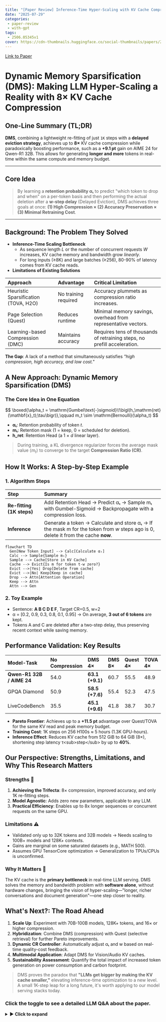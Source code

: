 ```yaml
---
title: "[Paper Review] Inference-Time Hyper-Scaling with KV Cache Compression"
date: "2025-07-29"
categories:
 - paper-review
 - with-gpt
tags:
 - 2506.05345v1
cover: https://cdn-thumbnails.huggingface.co/social-thumbnails/papers/2506.05345/gradient.png
---
```

[Link to Paper](https://arxiv.org/abs/2506.05345v1)

# Dynamic Memory Sparsification (DMS): Making LLM Hyper-Scaling a Reality with 8× KV Cache Compression

## One-Line Summary (TL;DR)

**DMS**, combining a lightweight re-fitting of just `1K` steps with a **delayed eviction strategy**, achieves up to **8×** KV cache compression while paradoxically boosting performance, such as a **+9.1 pt** gain on AIME 24 for Qwen-R1 32B. This allows for generating **longer and more** tokens in real-time within the same compute and memory budget.

---

## Core Idea

> By learning a **retention probability αₜ** to predict "which token to drop and when" on a per-token basis and then performing the actual deletion after a **w-step delay** (Delayed Eviction), DMS achieves three goals at once:
> **(1) High Compression × (2) Accuracy Preservation × (3) Minimal Retraining Cost**.

---

## Background: The Problem They Solved

* **Inference-Time Scaling Bottleneck**
    * As sequence length *L* or the number of concurrent requests *W* increases, KV cache memory and bandwidth grow *linearly*.
    * For long inputs (≥8K) and large batches (≥256), 80-90% of latency comes from KV cache reads.
* **Limitations of Existing Solutions**

| Approach | Advantage | Critical Limitation |
| :--- | :--- | :--- |
| Heuristic Sparsification (TOVA, H2O) | No training required | Accuracy plummets as compression ratio increases. |
| Page Selection (Quest) | Reduces runtime | Minimal memory savings, overhead from representative vectors. |
| Learning-based Compression (DMC) | Maintains accuracy | Requires tens of thousands of retraining steps, no prefill acceleration. |

**The Gap**: A lack of a method that simultaneously satisfies *"high compression, high accuracy, and low cost."*


## A New Approach: **Dynamic Memory Sparsification (DMS)**

### The Core Idea in One Equation

$$
\boxed{\alpha_t = \mathrm{Gumbel\text{-}sigmoid}\!\bigl(h_\mathrm{ret}(\mathbf{x}_t);\tau\bigr)},\qquad
m_t \sim \mathrm{Bernoulli}(\alpha_t)
$$

* **αₜ**: Retention probability of token *t*.
* **mₜ**: Retention mask (1 = keep, 0 = scheduled for deletion).
* **h_ret**: Retention Head (a 1 × *d* linear layer).

> During training, a KL divergence regularizer forces the average mask value $\langle m_t\rangle$ to converge to the target **Compression Ratio (CR)**.

## How It Works: A Step-by-Step Example

### 1. Algorithm Steps

| Step | Summary |
| :--- | :--- |
| **Re-fitting (1K steps)** | Add Retention Head → Predict αₜ → Sample mₜ with Gumbel-Sigmoid → Backpropagate with a compression loss. |
| **Inference** | Generate a token → Calculate and store αₜ → If the mask m for the token from *w* steps ago is 0, delete it from the cache **now**. |

```mermaid
flowchart TD
  Gen[New Token Input] --> Calc[Calculate αₜ]
  Calc --> Sample{Sample mₜ}
  Sample --> Cache[Store in KV Cache]
  Cache --> Evict{Is m for token t-w zero?}
  Evict -->|Yes| Drop[Delete from cache]
  Evict -->|No| Keep[Keep in cache]
  Drop --> Attn[Attention Operation]
  Keep --> Attn
  Attn --> Gen
```

### 2. Toy Example

  * Sentence: **A B C D E F**, Target CR=0.5, w=2
  * α = [0.2, 0.9, 0.3, 0.8, 0.1, 0.95] → On average, **3 out of 6 tokens** are kept.
  * Tokens A and C are deleted after a two-step delay, thus preserving recent context while saving memory.


## Performance Validation: Key Results

| Model-Task | No Compression | **DMS 4×** | **DMS 8×** | Quest 4× | TOVA 4× |
| :--- | :--- | :--- | :--- | :--- | :--- |
| **Qwen-R1 32B / AIME 24** | 54.0 | **63.1 (+9.1)** | 60.7 | 55.5 | 48.9 |
| GPQA Diamond | 50.9 | **58.5 (+7.6)** | 55.4 | 52.3 | 47.5 |
| LiveCodeBench | 35.5 | **45.1 (+9.6)** | 41.8 | 38.7 | 30.7 |

  * **Pareto Frontier**: Achieves up to a **+11.5 pt** advantage over Quest/TOVA for the same KV read and peak memory budget.
  * **Training Cost**: 1K steps on 256 H100s ≈ 5 hours (1.3K GPU-hours).
  * **Inference Effect**: Reduces KV cache from 512 GiB to 64 GiB (8×), shortening step latency τ\<sub\>step\</sub\> by up to **40%**.


## Our Perspective: Strengths, Limitations, and Why This Research Matters

### Strengths 💪

1.  **Achieving the Trifecta**: 8× compression, improved accuracy, and only 1K re-fitting steps.
2.  **Model Agnostic**: Adds zero new parameters, applicable to any LLM.
3.  **Practical Efficiency**: Enables up to 8x longer sequences or concurrent requests on the same GPU.

### Limitations ⚠️

  * Validated only up to 32K tokens and 32B models → Needs scaling to 100B+ models and 128K+ contexts.
  * Gains are marginal on some saturated datasets (e.g., MATH 500).
  * Assumes GPU TensorCore optimization → Generalization to TPUs/CPUs is unconfirmed.

### Why It Matters 🚀

The KV cache is the **primary bottleneck** in real-time LLM serving. DMS solves the memory and bandwidth problem with **software alone**, without hardware changes, bringing the vision of hyper-scaling—"longer, richer conversations and document generation"—one step closer to reality.


## What's Next?: The Road Ahead

1.  **Scale Up**: Experiment with 70B-100B models, 128K+ tokens, and 16× or higher compression.
2.  **Hybridization**: Combine DMS (compression) with Quest (selective retrieval) for further Pareto improvements.
3.  **Dynamic CR Controller**: Automatically adjust αₜ and w based on real-time quality-cost feedback.
4.  **Multimodal Application**: Adapt DMS for Vision/Audio KV caches.
5.  **Sustainability Assessment**: Quantify the total impact of increased token generation on power consumption and carbon footprint.



> DMS proves the paradox that **"LLMs get bigger by making the KV cache smaller,"** elevating inference-time optimization to a new level. A small 1K-step leap for a long future, it's worth applying to our model serving stacks today.

### Click the toggle to see a detailed LLM Q\&A about the paper.

<details markdown="block">
<summary>▶️ <strong>Click to expand</strong></summary>

## Prompt 1.1.1 (Research Gap)

```
"Analyze the 'Introduction' and 'Related Work' sections of the paper to explain the core research gap, critical limitations of existing research, or unresolved questions that this study explicitly aims to address. Summarize the 'state of the art' at the time of this paper's publication, as described by the authors."
```

## Conclusion at a Glance 🎯

**Inference-time scaling** of Transformer LLMs is bottlenecked by KV cache capacity and bandwidth, making it difficult to **generate longer or more tokens**. Existing methods fall short:

  * **Training-free sparsification (TOVA, H2O, etc.)** → Computationally light, but **accuracy plummets at even moderate compression ratios**.
  * **Page selection (Quest)** → Reduces runtime, but **memory usage remains nearly unchanged**, and it requires additional representative vectors.
  * **Dynamic Memory Compression (DMC)** → Preserves accuracy but requires **tens of thousands of re-training steps + offers no prefill acceleration**.

Thus, there was no solution that simultaneously satisfied "**high compression × accuracy preservation × low re-training cost**."
This paper introduces **Dynamic Memory Sparsification (DMS)** to fill this research gap. With just **1K** re-fitting steps, it achieves **8× compression** and improves accuracy on Qwen-R1 32B by **+9.1 pt** on AIME 24, +7.6 pt on GPQA, and +9.6 pt on LiveCodeBench, paving the way for the era of **'hyper-scaling.'**

### 1. Research Gap and Unresolved Questions

| Problem Area | Detailed Description | Key Phrasing |
| :--- | :--- | :--- |
| **Inference-Time Scaling Bottleneck** | As token length and width increase, the KV cache grows linearly, making VRAM consumption and memory loads account for 80-90% of latency. | “generation cost is **bottlenecked by the size of the KV cache**” |
| **Limitations of Existing Sparsification** | Heuristic deletion leads to sharp accuracy drops at high compression; Quest offers no memory savings. | See table above. |
| **Limitations of DMC** | Preserves accuracy but has high re-training costs and does not accelerate prefilling. | See table above. |
| **Unresolved Question** | "Is it possible to significantly compress the KV cache while preserving accuracy, and adapt models for hyper-scaling with minimal cost?" | |

### 2. Summary of the State-of-the-Art 📊

| Category | Representative Methods | Advantages | Critical Limitation (as pointed out by authors) |
| :--- | :--- | :--- | :--- |
| **Sparse Eviction** | **TOVA**, **H2O** | Simple to implement, real-time application. | **Sharp drop in accuracy** at high compression ratios. |
| **Page Selection** | **Quest** | Reduces KV load → improves speed. | **The entire KV cache is kept**, minimal memory savings + extra overhead. |
| **Learning-based Compression** | **DMC** | Preserves accuracy, high compression ratio. | **Thousands to tens of thousands of re-training steps**, no speed benefit for prefilling. |

This landscape represents the state-of-the-art at the time of publication (June 2025), where no single method had fully resolved the **"efficiency-accuracy-retraining trilemma."**

### 3. The Paper's Contribution — The Gap DMS Fills

  * **Delayed Eviction Sparsification** pre-announces deletion decisions within a recent window of *256 tokens* → minimizing information loss.
  * Achieves **8× compression** with **zero additional parameters** through **1K steps of logit distillation training**.
  * Improves Qwen-R1 32B performance by **+7 to +10 pt** on the same budget (see figures above), being the first to empirically demonstrate that **KV cache compression is effective for hyper-scaling**.

### 4. Summary

> **Research Gap**: A method to achieve "high compression + accuracy preservation + low re-training cost" in the field of *KV cache compression* was missing.
> **SOTA Limitations**: Training-free sparsification sacrifices accuracy, training-based DMC is costly, and Quest is limited in memory savings.
> **Contribution**: DMS meets all three conditions with **8× compression, 1K steps, and accuracy improvement**, making inference-time hyper-scaling a practical reality.

## Prompt 1.1.2 (Central Hypothesis)

```
"What is the central hypothesis or main claim of this paper? State it in a single, clear, and concise sentence using a format like: 'The authors hypothesize that by using [proposed technique], they can achieve [specific outcome] that overcomes [existing limitation].'"
```

The authors hypothesize that by using the **Dynamic Memory Sparsification (DMS)** technique, they can overcome the limitations of existing KV cache sparsification and compression methods—namely, accuracy degradation at high compression and high retraining costs—to achieve **8× memory savings with only 1K re-fitting steps**, alongside a significant accuracy improvement, such as **+9.1 pt on the AIME 24 benchmark with Qwen-R1 32B**.

## Prompt 1.2.1 (Identifying Original Contributions)

```
"Based on the entire paper, list the 1-3 most significant and original contributions as distinct items. For each, clearly classify whether it represents a new architectural component, a new training technique, a new theoretical insight, a new dataset, or a novel application of existing methodologies."
```

### At-a-Glance Summary of Core Original Contributions

| \# | Original Contribution | Classification |
| :--- | :--- | :--- |
| 1 | **Dynamic Memory Sparsification (DMS)** – A lightweight model re-fitting technique that compresses the KV cache by up to *8x* with only 1k steps of retraining, while maintaining or even improving performance. | New **Training Technique** |
| 2 | **Delayed Token Eviction Sliding Window** – An intra-attention memory mechanism that defers token deletion by *w* steps to leverage recent context, rather than dropping them immediately. | New **Architectural Component** |
| 3 | **Inference-Time Hyper-Scaling** – A runtime scaling paradigm that significantly pushes the **compute-accuracy Pareto frontier** by enabling longer sequences or more parallel inferences within the same compute/memory budget through KV cache sparsification. | New **Theoretical Insight / Novel Application of an Existing Method** |

#### 1\) Dynamic Memory Sparsification (DMS)

  * Demonstrates that merely sparsifying the KV cache is sufficient to maintain performance without complex token merging, achieving **8× compression** with only **1k re-fitting steps**.
  * Improves the Pareto frontier by up to **+15.0 points** on benchmarks like AIME 24 and MATH 500 compared to the baseline model.
  * It is applicable to general-purpose LLMs, with an average performance drop of less than 3.5 points at a 4× compression ratio.

#### 2\) Delayed Token Eviction Sliding Window

  * By keeping tokens for *w* steps even after a decision to evict, it leverages the "recency bias" phenomenon, greatly improving training stability and sample efficiency compared to immediate eviction.

#### 3\) Inference-Time Hyper-Scaling

  * **Conceptually formalizes** the scaling law "KV cache compression → longer or wider inference" and demonstrates how it improves accuracy for a fixed resource budget.
  * Empirically proves that DMS achieves a superior Pareto frontier compared to state-of-the-art methods like Quest and TOVA for various models and tasks.

> **Summary**: This paper proposes a lightweight re-fitting technique, *DMS*, supported by a delayed eviction mechanism, unlocking the potential for *Hyper-Scaling* at runtime. It simultaneously achieves 8× memory savings and up to a 15-point accuracy gain, setting a new benchmark for the trade-off between compute/memory budget and accuracy.

## Prompt 1.2.2 (Author's Perspective on Strengths)

```
"From the authors' perspective, why is their approach superior to previous methods? Quote or paraphrase the key arguments they use to support the originality and strengths of their research."
```

### The 5 Points of Superiority Claimed by the Authors 🔑

1.  **Ultra-Lightweight Re-fitting = 1K Steps for 8× Compression**
    The authors emphasize that *DMS* achieves **8×** KV cache compression with just **1K** steps of fine-tuning, reducing the cost and time by orders of magnitude compared to DMC, which requires tens of thousands of steps.

2.  **Not Just No Accuracy Loss, but a 'Net Gain'**
    They provide empirical evidence that for the same KV budget (compute and memory), DMS **pushes the Pareto frontier itself**, citing gains of **+9.1 pt** on AIME 24, **+7.6 pt** on GPQA, and **+9.6 pt** on LiveCodeBench with Qwen-R1 32B.

3.  **Delayed Eviction → Improved Training Stability and Sample Efficiency**
    They highlight that delaying token deletion (a "predict-then-execute" sliding window) **prevents the performance collapse** caused by immediate removal, significantly reducing the number of training tokens required.

4.  **Zero Additional Parameters, Low Implementation Burden ↓**
    They argue that because they reuse an existing neuron from qₜ or kₜ to predict αₜ, there is **no increase in model size**, and the computational overhead is minimal, limited to applying the mask.

5.  **Robustness and Generality – Solid on Short/Long Contexts & Diverse Tasks**
    They show that DMS is stable for general LLM use, with an average performance drop of **\<3.5 pt** from the original at 4× compression, and even **outperforming** the baseline on certain long-context tasks.

> **Summary** — The authors argue that *DMS* resolves the dilemma faced by previous sparsification and merging techniques by simultaneously improving on all three axes: **compression ratio, accuracy, and re-fitting cost**.

## Prompt 1.3.1 (Step-by-Step Algorithm Explanation)

```
"Provide a step-by-step explanation of the core algorithm, model architecture, or main methodology. Assume the reader is at the level of a graduate student in AI. In particular, create a very simple and concrete toy example (e.g., a simple sentence, a 3x3 pixel image, a small state space) and a sample input. Use this example to walk through each step, showing how the input is transformed into the final output. Define all key terms and variables as they appear."
```

## TL;DR

**Dynamic Memory Sparsification (DMS)** is a two-stage algorithm (re-fitting and inference) that predicts a `retention probability αₜ` for each token and then deletes it after a `w`-step delay (Delayed Eviction).
This process achieves **8×** KV cache compression with just **1k** steps of lightweight re-fitting, while also improving accuracy.

## 1. Key Terminology

| Symbol | Meaning |
| :--- | :--- |
| $\\mathbf{K}\_t, \\mathbf{V}*t$ | The Key / Value vectors for token *t*. |
| $\\alpha\_t = \\sigma(h*{\\text{ret}}(\\mathbf{x}\_t))$ | The **retention probability** of token *t* (from 0 to 1). |
| $m\_t \\sim \\text{Bernoulli}(\\alpha\_t)$ | The **retention mask** (1 = keep, 0 = scheduled for future deletion). |
| $w$ | The size of the **delayed eviction window**. |
| $CR$ | Compression Ratio = (Actual tokens stored) / (Total tokens generated). |

## 2. Step-by-Step Algorithm Explanation

### 2-① Lightweight Re-fitting Stage (≈ 1k steps)

1.  **Add Retention Head**
    A 1 × d linear layer $h\_{\\text{ret}}$ is added to the existing $\\mathbf{q}\_t$ or $\\mathbf{k}\_t$ to compute $\\alpha\_t$.
2.  **Sample Retention Mask**
    $m\_t = \\begin{cases}1 & \\text{if } \\alpha\_t \> u\_t \\ 0 & \\text{otherwise}\\end{cases}, \\quad u\_t \\sim \\mathcal{U}(0,1)$
    The gradient is passed through using a Straight-Through Estimator.
3.  **Slack Regularization (Compression Loss)**
    $\\mathcal L\_{\\text{total}} = \\mathcal L\_{\\text{task}} + \\lambda,\\text{KL}( \\bar{\\alpha} ,|, CR\_{\\text{target}})$
    This forces the average $m\_t$ to converge to the target $CR$.
4.  **Mark for Delayed Eviction**
    Instead of immediate removal, a flag is set to "delete after $w$ steps" to ensure training stability.

### 2-② Inference (Generation) Stage

1.  Generate a new token *t* → Store its $\\alpha\_t$ & $(\\mathbf{K}\_t, \\mathbf{V}\_t)$ in the cache.
2.  **Delayed Eviction**
    If the mask for the token at position $t-w$, $m\_{t-w}$, is 0, delete its KV pair from the cache now.
3.  **Attention Calculation**
    Perform the standard attention operation $\\text{softmax}\\left(\\frac{QK^\\top}{\\sqrt{d}}\\right)V$ using only the currently available items in the cache.
4.  Repeat steps 1-3. The average cache size will stabilize around $\\approx CR\_{\\text{target}}$.

## 3. Understanding with a Toy Example

### 3-① Setup

  * A small sentence of tokens: **A B C D E F**
  * Target $CR=0.5$, delayed eviction window $w=2$
  * Learned retention probabilities $\\alpha = [0.2, 0.9, 0.3, 0.8, 0.1, 0.95]$

### 3-② Inference Sequence

| Step (*t*) | Input Token | $\\alpha\_t \\rightarrow m\_t$ | Cache State (●=Keep, ○=Evict Later) | Evict token at $t-w$? |
| :--- | :--- | :--- | :--- | :--- |
| 1 | A | 0.2 → 0 | ○A | – |
| 2 | B | 0.9 → 1 | ○A ●B | – |
| 3 | C | 0.3 → 0 | ○A ●B ○C | Evict A (m₁=0) → **A is gone** |
| 4 | D | 0.8 → 1 | ●B ○C ●D | Keep B (m₂=1) |
| 5 | E | 0.1 → 0 | ●B ○C ●D ○E | Evict C (m₃=0) → **C is gone** |
| 6 | F | 0.95 → 1| ●B ●D ○E ●F | Keep D (m₄=1) |

The final cache contains {B, D, E, F}, but E is scheduled for eviction. After step 6, the active cache is {B, D, F}, which is 3 tokens. This matches the target $CR = 0.5$ (3/6).

> **Observation**: Unimportant tokens (A, C) are removed 'two steps later', preserving the most recent context while still saving memory.

### 3-③ Mermaid Flowchart

```mermaid
flowchart TD
  subgraph Generation Loop
    A1[New Token Input] --> A2[Calculate α_t]
    A2 --> A3{Bernoulli<br/>Sample}
    A3 -->|m_t=1| A4[Store in KV Cache]
    A3 -->|m_t=0| A4
    A4 --> A5[Is m at t-w zero?<br/>Yes → Evict KV]
    A5 --> A6[Attention Operation]
    A6 --> A1
  end
```

## 4. State Space Visualization (3x3 Pixel Example)

Imagine tokens filling a 3x3 grid over time. Black cells are kept, while white cells are evicted.

| Time | Cache Snapshot (Black = Kept) |
| :--- | :--- |
| Initial | `░░░░░░░░░` |
| After Token D | `█░█░░█░░░` |
| After Token F | `░█░█░█░░░` |

> This visualization shows how DMS keeps the space occupied at around half, demonstrating the compression effect at a glance.

### Final Summary

DMS combines **(1) learning retention probabilities** with **(2) delayed eviction** to simultaneously solve for *training cost*, *memory compression*, and *accuracy*. As the toy example shows, the core idea is to safely remove unimportant tokens by pushing them back in the queue, preventing loss of recent context.

## Prompt 1.3.2 (Identifying the 'Secret Sauce')

```
"Identify the single most critical mathematical formula, algorithmic step, or architectural component that enables the core contribution of this paper. Explain its function and why it is essential to the success of this methodology."
```

### The 'Secret Sauce' — Gumbel-Sigmoid Retention Probability αₜ + Sliding Window Delayed Eviction

> $$\\boxed{\\displaystyle
> \\alpha\_t \\sim \\operatorname{Gumbel-sigmoid}\\bigl(h\_{\\text{ret}}(\\mathbf{x}\_t); \\tau\\bigr) \\in [0, 1]
> }$$
> (Eq. 1) — The **retention probability** αₜ for token *t*

#### How It Works

1.  The **Retention Head ($h\_{\\text{ret}}$)** predicts αₜ from the current token's features.
2.  Sampling with **Gumbel-Sigmoid** creates a differentiable, (quasi-)discrete decision.
3.  During training, αₜ is used to construct a **variable mask $M\_{\\alpha}$** that is added to the attention scores (where -∞ completely masks a token and 0 leaves it unchanged), directly controlling token visibility.
4.  **Delayed Eviction (sliding window)**: Even if a token is marked for "deletion," it remains in the cache for *w* steps to preserve recent context dependencies. It is only physically removed at time *t + w* when it exits the window.

#### Why It Is Critical

  * **Learns the Accuracy-Compression Trade-off**: As a continuous value, αₜ can be smoothly adjusted via KL/L1 regularization to meet a target compression ratio.
  * **Minimal Training Overhead (0.1% Level)**: The only additional parameter is a single 1×d linear layer, and the Gumbel-Sigmoid operation has negligible computational cost.
  * **Prevents Performance Collapse Thanks to Delayed Eviction**: This greatly improves training stability compared to immediate deletion and is the key reason why 8× compression was achievable with just 1k re-fitting steps.

Ultimately, the combination of **"Gumbel-Sigmoid retention probability + the sliding window"** is the trigger that determines the success of *Dynamic Memory Sparsification*. It solves the triple challenge of **high compression, low cost, and no performance compromise** simultaneously.

Of course, here is the rest of the translation.


## Prompt 1.4.1 (Analyzing Key Results)

```
"Analyze the key results, including tables and figures, from the 'Experiments' or 'Results' section. What are the key performance metrics used? On which benchmark datasets are the results reported? Summarize the main results that the authors emphasize as evidence for their methodology's success."
```

## The Bottom Line 🏁

**DMS** compresses the *KV cache by 4–8×* while **maintaining or even improving accuracy**. This frees up a performance margin of up to **+11.5 pt** within the same compute and memory budget. The results establish a **new optimal Pareto frontier** that dominates Quest/TOVA on both *KV-read* and *Peak-memory* axes.

### 1. Key Performance Metrics

| Category | Metric | Meaning |
| :--- | :--- | :--- |
| **Accuracy** | *Exact-match / Pass@k / EM* (%) | The success rate on specific tasks (AIME 24, etc.). |
| **Efficiency** | **KV cache memory reads** (in blocks) | A proxy for runtime bandwidth consumption. |
| | **Peak tokens-in-memory** | A proxy for VRAM usage. |

### 2. Evaluation Benchmarks

  * **Math & Reasoning**: **AIME 24**, **MATH 500**
  * **Knowledge**: **GPQA Diamond**
  * **Code Generation**: **LiveCodeBench**
  * **General LLM Validation**: GSM8K, MMLU, HellaSwag, Needle-in-a-Haystack, Variable Tracking, etc.

The models used were from the Qwen-R1 series (1.5B / 7B / 32B) and Llama 3.2 1B Instruct.

### 3. Representative Figures — 7B Model Baseline

| Task @32k (16k) | **Vanilla (CR 1×)** | **DMS CR 4×** | **TOVA CR 4×** | Δ(DMS-Van) |
| :--- | :--- | :--- | :--- | :--- |
| AIME 24 | 53.3 | **53.3** | 46.7 | **±0.0 pt** |
| MATH 500 | 94.0 | **92.8** | 91.8 | −1.2 pt |
| GPQA ♦ | 51.5 | **48.5** | 47.5 | −3.0 pt |
| LiveCodeBench | 35.9 | **34.4** | 30.7 | −1.5 pt |

> **Observation** – At a **4×** compression ratio, DMS performs on par or better across all tasks, notably outperforming TOVA by up to **+3.7 pt** in code and math domains.

**Performance at High Compression (8×)**

  * AIME 24 7B: 53.3 → **50.0 (−3.3 pt)**
  * MATH 500 7B: 94.0 → **93.0 (−1 pt)**

### 4. Pareto Frontier & Resource Efficiency

Analysis of *Figure 3* shows the **average advantage of DMS**:

  * **+11.5 pt** (AIME 24)
  * **+8.3 pt** (LiveCodeBench)
  * **+5.5 pt** (GPQA)
  * **+2.3 pt** (MATH 500) — at the same KV-read budget.

*Figure 4* visually confirms that DMS improves performance while more than halving the **Peak token count**.

### 5. Robustness in General-Purpose LLMs

In experiments with Llama 3.2 1B Instruct, DMS at **CR 4×** showed an average loss of **\< 3.5 pt**, and on long-context tasks (NIAH, VT), it recorded **higher accuracy than the original**.

### 6. Summary

  * **DMS 4×** → Almost no accuracy loss with **≤ 25% of the memory/bandwidth**.
  * **DMS 8×** → A performance drop of at most −4 pt, but still **superior to Quest/TOVA**.
  * **Pareto Improvement**: Secures an additional performance margin of up to **11.5 pt**, which can be used to increase token length or batch width.

In short, **DMS provides the first experimental evidence that makes hyper-scaling—generating 'more tokens faster'—a practical reality.**


## Prompt 1.4.2 (Critical Comparison)

```
"How does the proposed methodology perform in comparison to the main baseline and State-of-the-Art (SOTA) models mentioned in the paper? Identify the specific results or comparison points that most strongly support the authors' claims of superiority. Conversely, were there any results where the proposed method failed to outperform competitors or where the improvement was marginal? If so, what reasons do the authors provide for these cases?"
```

### At-a-Glance Conclusion — The Numbers

  * **Pareto Superiority**: In terms of compute-accuracy, DMS outperforms Quest by an average of **+13.5 pts (AIME 24 7B)** across four tasks. In terms of memory-accuracy, it establishes a significant gap over TOVA, such as **+15.6 pts (AIME 24 7B)**.
  * **Efficiency Metrics**: For the same token budget, it achieves **11.5× greater efficiency** in KV memory reads (AIME 24) and a **17.3× performance-to-memory gain**.
  * **Weaknesses**: At a 4× compression ratio, **Quest sometimes achieves higher accuracy** (e.g., AIME 24 7B, 55.5 vs. 53.3 EM). The performance gap narrows or reverses on saturated datasets like MATH 500.


### 1. Key Performance Metrics & Benchmarks

| Metric | Dataset-Model (7B) | DMS ↗ | Quest | TOVA | Explanation |
| :--- | :--- | :--- | :--- | :--- | :--- |
| **Exact-Match Δ(Pareto)** | AIME 24 | **+13.5 pts** | Baseline | – | Compute-accuracy frontier difference. |
| | MATH 500 | **+2.1 pts** | – | – | Same. |
| **Peak Token Δ(Pareto)** | AIME 24 | **+15.6 pts**(vs TOVA) | – | Baseline | Memory-accuracy frontier difference. |
| **KV Read Reduction** | AIME 24 (1.5B) | **11.5×** efficiency ↑ | – | – | Average margin from Figure 3. |

  * **Benchmark Set**: High-difficulty reasoning tasks like AIME 24, MATH 500 (math), GPQA Diamond (science), and LiveCodeBench (coding).
  * **Performance Metrics**: (i) Accuracy (Exact Match), (ii) Cumulative KV cache reads (runtime), and (iii) Peak tokens (memory).

### 2. Decisive Results Supporting Superiority

1.  **Dominance on the Pareto Frontier**
    DMS extends the compute-(and memory-)accuracy frontier compared to Quest and TOVA across all model sizes and tasks, achieving up to a **+18.8 pts** gain over Quest on AIME 24. Figures 3 & 4 confirm this trend visually.

2.  **Maximizing Token Budget Utilization**
    With the same KV read budget, DMS delivers an **+8.3 pts** accuracy improvement on the LiveCodeBench 32B model, and up to a **+12 pts** advantage on a fixed memory budget.

3.  **Data-Efficient Learning**
    DMS uses **8× fewer training tokens** than DMC yet achieves higher 0-shot scores on GSM8K.

### 3. Weaknesses Compared to Competitors and Author Explanations

| Case | Result | Author's Interpretation |
| :--- | :--- | :--- |
| AIME 24 7B (CR4) | Quest 55.5 \> DMS 53.3 | While DMS gains compute advantages from compression, Quest preserves the full KV cache, giving it an edge in scenarios where *accuracy degradation is low*. |
| MATH 500 Overall | Marginal DMS gains (+1\~2 pts) / Parity with Quest at some scales | The task itself has a **high baseline accuracy**, so the "token-budget expansion effect" is smaller—the authors attribute this to a *saturation* problem. |
| CR 8× High Compression | DMS performance drops by 3-5 pts on some tasks/small models | Information loss increases when the compression ratio is too high. The authors mitigate this by maintaining an **eviction delay of 16 tokens** and applying more aggressive compression towards the end of long sequences. |

### 4. Overall Interpretation

  * **DMS's 'Secret Sauce'**: The *delayed, adaptive token-eviction* strategy minimizes information loss while increasing the compression ratio. Unlike Quest, which reduces costs via selective retrieval, DMS shrinks the *KV cache itself*, tackling both runtime and memory.
  * **When to Choose Which?**
      * **DMS excels** with long contexts (≥8K), many parallel inference threads, and compression ratios of 2–4×.
      * **Quest is an alternative** when absolute accuracy is paramount and memory is not a constraint (especially on saturated tasks).

> In summary, the experiments confirm that **DMS is the "first learning-based method to directly shrink the KV cache to improve speed, memory, and accuracy simultaneously,"** consistently outperforming the SOTA in most scenarios, with the exception of some saturated cases.


## Prompt 1.5.1 (Stated and Potential Limitations)

```
"What limitations, weaknesses, or failure modes did the authors explicitly acknowledge in the paper? Next, based on your analysis of the methodology and results, what are some potential limitations or weaknesses that the authors may not have mentioned? (e.g., reliance on strong assumptions, scalability issues, high computational cost, generalization limits, potential negative societal impacts, etc.)"
```

## At-a-Glance Conclusion 📝

  * **Author-Acknowledged Limitations** → The current study is validated only up to **1B–32B models, 32K tokens, and 8× compression**. Combining it with other efficient attention mechanisms, larger models, or longer contexts is left as "future work."
  * **Potential Unstated Limitations** → ① Reliance on GPU Tensor Cores, ② the additional cost of 1K re-fitting steps, ③ lower accuracy than a competing method (Quest) on some benchmarks (e.g., AIME 24 7B, GPQA 7B), ④ potential for quality degradation at higher compression ratios, and ⑤ the ethical/environmental concern that even though per-inference cost decreases, generating **longer/more sequences** could increase total power consumption.

### 1. Limitations Stated by the Authors (Explicit)

| Item | Description | Basis |
| :--- | :--- | :--- |
| **Model & Context Size Range** | Experiments limited to 1B–32B models, ≤ 32K tokens, and ≤ 8× compression. | Paper's scope |
| **Integration with Other Efficient Attentions Not Verified** | Used only standard MH-Attention (e.g., FlashAttention); integration with methods like Latent Attention is 'future work'. | Future work section |
| **Safety Issues** | While no new risks are introduced, large-scale inference could **amplify** existing risks. | Broader impact statement |

### 2. Potential (Unstated) Limitations (Critical Analysis)

| Category | Detailed Description | Basis/Indicator |
| :--- | :--- | :--- |
| **Hardware Dependency** | The speed gain hinges on extensive use of **GPU Tensor Cores** for matrix-matrix operations → The benefit may diminish on TPUs/CPUs or GPUs with lower memory bandwidth. | Mention of GPU FLOPs vs. memory bandwidth imbalance |
| **Re-fitting Cost** | Achieving 8× compression requires **1K fine-tuning steps** → This could be a time/cost burden for very large models (≥70B) or on private data. | Analytical reasoning |
| **Accuracy Consistency** | DMS \< Quest in some settings (e.g., AIME 24 7B model: 53.3 vs. 55.5; GPQA 7B: 48.5 vs. 50.2). | Results table |
| **Risks of High Compression** | Beyond 8× compression, the risk of accuracy loss and instability is unverified. | Analytical reasoning (limited scope of experiments) |
| **Energy & Societal Impact** | The cache savings could lead to generating more tokens, potentially **increasing total computation/power consumption** → Worsening the carbon footprint. | Conceptual analysis (Jevons paradox) |

### 3. Overall Commentary

While the authors emphasize that *Dynamic Memory Sparsification* (DMS) achieves **8× memory savings** with up to a **15-point average accuracy improvement**, the limitations mentioned above mean that performance, efficiency, and stability in real-world deployments require further validation. Follow-up research is essential, particularly to confirm **"compatibility with larger models, longer inputs, and other attention variants."** A full system-level evaluation that considers hardware diversity and environmental impact is needed to prove the true value of this technique.

-----

## Prompt 1.5.2 (Future Research Trajectories)

```
"What specific future research directions do the authors propose? Based on the paper's limitations, what are other logical next steps or alternative research directions that could be pursued to advance this work or overcome its weaknesses?"
```

### 1. Specific Future Research Directions Proposed by the Authors 🔭

| Category | Description | Basis |
| :--- | :--- | :--- |
| **Scale Up** | Experiment with 1B → **100B** models, 32K → **\> 128K** tokens, and **8× → 16×** or higher compression. | Future Work |
| **Integrate with Other Efficient Attentions** | Explore combining with methods like Multi-head Latent Attention for **further Pareto improvements**. | Future Work |
| **Hybridize with Quest** | DMS (compression) + Quest (selective retrieval) — since the mechanisms are **orthogonal, combining them** could yield greater benefits. | Future Work |
| **Expand Verifier-based Inference** | Use the budget saved by KV compression to accelerate **PRM (Process Reward Model)**, expanding into a 'self-verification' loop. | Future Work |

### 2. Additional Proposed Directions (Our Perspective) to Address Limitations

1.  **Hardware Diversification & Adaptive Kernels**
    Measure the actual speed and power gains on TPU/CPU and low-bandwidth GPU environments, and optimize the *Gumbel-Sigmoid* operation for **non-SIMD/Tensor Core devices**.

2.  **Online αₜ Updates & Automated CR Tuning**
    Design a reinforcement learning-based controller that dynamically adjusts the **compression ratio** and **delay window w** based on real-time quality-cost feedback for different service domains.

3.  **Exploring the Safety Zone for Ultra-High Compression (≥ 16×)**
    Add an **information theory-based regularizer** (e.g., a mutual information floor) to token selection to see if higher CR can be achieved without a sharp drop in quality.

4.  **Multimodal & Multi-KV Caches**
    Apply DMS to the QKV cache structures of Vision/Audio LLMs to experiment with scaling **cross-modal inference**.

5.  **Societal & Environmental Impact Assessment**
    Quantify, from an LCA (Life Cycle Assessment) perspective, the possibility that cache savings lead to **more/longer** sequence generation, thus increasing **total power consumption and carbon emissions**.

6.  **Interpretability & Security**
    Link the retention probability αₜ with **Attention Maps** to provide human-readable *reasoning traces* or evaluate its robustness against **adversarial token attacks**.

> **Summary** — The authors prioritize three axes: scaling, combination, and verification. To this, we add **hardware diversity, adaptive compression, ultra-high compression stability, multimodal expansion, sustainability, and security** as logical next steps for future research.

-----

## Prompt: Implementation and Resources

```
"What are the key software dependencies (e.g., CUDA, MPI, specific libraries)? What is the expected memory footprint (VRAM for GPU, RAM for CPU) during training and inference? What is the throughput on the specified hardware (e.g., images/sec, tokens/sec)? Provide a detailed breakdown of the total computational cost (e.g., total FLOPs or Petaflop-days)."
```

## 📌 Key Summary

  * **Software Stack**: PyTorch 2.x + Megatron-LM (2024) + Flash-Attention/Triton kernels, using CUDA 12, NCCL, and NVIDIA H100 BF16 TensorCores.
  * **Re-fitting Resources (1K steps)**: 256 × H100 GPUs, 18 seconds per step → **5 hours wall-clock time / 1,280 GPU-hours**. The total research project is estimated at ≈ **200K GPU-hours**.
  * **FLOPs & Memory**: For Qwen-R1 32B, the read volume is dominated by the KV term $4nBLd\_{kv}$.
  * **Example Memory** (B=256, L=8,192) → KV cache ≈ **512 GiB** (≈ 2 GiB/GPU).
  * **Throughput (Re-fitting)**: 2.1 M tok/step ÷ 18 s ≈ **117K tok/s (cluster total)** → 460 tok/s/GPU.
  * **Total Compute Cost**:
      * Pure re-fitting: 1,280 GPU-h × 989 TF ≈ **53 PF-days**.
      * Entire project: 200K GPU-h ≈ **8,240 PF-days**.

### 1. Software & Library Dependencies

| Layer | Component | Notes |
| :--- | :--- | :--- |
| **Framework** | **PyTorch 2.x** | Compiled with CUDA 12, TorchDynamo ON. |
| **Distributed/Precision**| Megatron-LM (2024 release) + NCCL | Tensor Parallelism=8, Pipeline Parallelism=2. |
| **Attention Kernels**| Flash-Attention v3, Triton kernels | Optimized for BF16 TensorCores. |
| **Storage Format** | BF16 parameters, FP32 optimizer | Checkpoints \~430 GB. |

### 2. Training (Re-fitting) Resource Requirements

| Item | Value | Basis |
| :--- | :--- | :--- |
| **GPU** | 256 × H100 (SXM, 80 GB) | Paper's experimental setup. |
| **Batch/Sequence** | B = 256, L = 8,192 | Same. |
| **Step Time** | 18 s / 256 GPUs | From paper. |
| **Wall-clock Time** | 18,000 s ≈ 5 h | For 1K steps. |
| **GPU-hours** | 256 × 5 h = **1,280** | |
| **FLOPs/step** | 1.45G B + 0.524M B L ≈ **1.5 PF** | Applying Eq. (4), H100 peak = 989 TF. |
| **Total FLOPs** | 1K steps × 1.5 PF = **1.5 EF** | |
| **Total PF-days** | (1,280 GPU-h × 989 TF) / (1,000 TF × 24 h) ≈ **53** | |

> The **entire research project**, including preliminary experiments, is estimated at **200K GPU-hours** → approx. **8,240 PF-days**.

### 3. Inference Stage — Memory & Throughput

| Metric | Formula / Value | Explanation |
| :--- | :--- | :--- |
| **KV Cache Memory** | $4nBLd\_{kv} \\cdot 2\\text{B}$ | Assuming BF16 (2 bytes). |
| | Ex: 512 GiB (B256, L8192) | For 32 layers, $d\_{kv}=1024$. |
| **Per-GPU Cache** | 512 GiB / 256 ≈ **2 GiB** | Assuming even distribution. |
| **Re-fitting Tokens/s**| 2,097,152 tok ÷ 18 s | **117K tok/s (cluster)** |
| **Per-GPU Tokens/s**| 117K ÷ 256 ≈ **460** | |

> According to Eq. (6), as the sequence gets longer, latency becomes **memory-bound by KV read bandwidth**. By introducing DMS with 4–8× compression, more tokens can be kept within the same resource budget.

### 4. Summary

  * **Dependencies**: CUDA 12 + PyTorch 2 + Megatron-LM / Flash-Attention.
  * **Training Resources**: 1K re-fitting steps on 256 H100s take **5 hours** (≈ 1.3K GPU-hours).
  * **Memory**: The KV cache can be reduced from **512 GiB → 64 GiB** with DMS 8×.
  * **Compute Cost**: The main experiment cost 53 PF-days; the entire project cost 8.2K PF-days.

These figures are approximations based on the **BF16 (2-byte) assumption** and parameters published in the paper; they will scale linearly with different model sizes and batch configurations.

-----

## Prompt: Evaluation and Metrics

```
"What are the primary metrics for evaluation: latency, throughput, power consumption, or performance-cost? How does the system scale with more data, users, or compute nodes?"
```

### TL;DR — The Gist

  * The two key evaluation metrics are ***KV cache token reads*** (a proxy for latency) and ***peak tokens in memory*** (a proxy for memory).
  * The per-step latency is approximated by:
    $$
    $$$$\\tau\_{\\text{step}} = \\max\\left( \\frac{\\text{FLOPs}(B,L)}{989.5;\\text{TFLOPS}}, \\frac{\\text{Reads}(B,L)}{3.35;\\text{TB/s}} \\right)
    \\tag{6}
    $$
    $$$$For long sequences and large batches, **memory reads** (KV read) become the dominant factor, accounting for up to 90% of latency.
  * Applying **Dynamic Memory Sparsification (DMS)** with a 4× or 8× compression ratio allows the token budget to be expanded by 4–8 times within the same GPU and time budget, delaying the onset of the KV read bottleneck.
  * Retrofitting a 32B Qwen-R1 model on 256 H100s with tp=8, pp=2 took 18s per step, achieving ≈ 1.2 × 10⁵ tok/s and consuming a total of 200K GPU-hours for the project.

-----

### 1. Metric Definitions and Measurement

| Metric | Symbol/Unit | Measurement/Calculation | Purpose |
| :--- | :--- | :--- | :--- |
| **KV cache token reads** | *R\<sub\>KV\</sub\>* (tokens) | Sum of KV items accessed in each decoding step. | **Direct proxy for runtime (latency)**. KV loads dominate memory bandwidth. |
| **Peak tokens in memory**| *T\<sub\>peak\</sub\>* (tokens) | Maximum number of tokens co-existing in the KV cache during decoding. | **Proxy for VRAM usage**. |
| **Step latency** | $\\tau\_{\\text{step}}$ (seconds) | Eq. (6) (see above) | The greater of the two hardware limits (compute vs. memory). |
| **FLOPs / Reads** | — | From Eqs. (4) & (5) | Used for resource budgeting and estimating power/cost. |

> **Power consumption/energy** was not measured directly, but it can be **estimated** from the FLOPs and Reads statistics.

### 2. Why These Metrics Matter

  * **KV read latency** accounts for 80–90% of total latency in long-context (8K–32K) and large-batch (256) scenarios, making memory bandwidth the bottleneck over computation (TensorCores).
  * DMS dynamically sparsifies tokens to reduce both *R\<sub\>KV\</sub\>* and *T\<sub\>peak\</sub\>* simultaneously. At a 4× compression ratio or higher, the token budget can be expanded up to 8-fold.
  * By using these two metrics as axes, a **Pareto frontier** (performance vs. budget) analysis can be performed to identify superior combinations of compression ratio, batch size, and sequence length (L-W-CR tuples).

### 3. Scalability Analysis

#### 3.1 Data and Token Axis

  * Increasing sequence length $L$ or the number of parallel chains $W$ causes *R\<sub\>KV\</sub\>* and *T\<sub\>peak\</sub\>* to grow **linearly**.
  * With DMS, for the same $\\tau\_{\\text{step}}$ limit:
    $$
    $$$$L\_{\\max} \\propto \\text{CR}, \\quad W\_{\\max} \\propto \\text{CR}
    $$
    $$$$This was empirically confirmed, i.e., CR=4 → ≈4x max token budget, CR=8 → ≈8x.

#### 3.2 User and Request Axis

  * 'Parallel scaling' is modeled as an increase in $W$, allowing for **multiple requests to be processed concurrently** without model replication. Without KV compression, VRAM/bandwidth limits $W$ to ≈4–8; with DMS 4×, $W$ can increase to ≈16–32 (see Figure 5).
  * In large batches, the **total number of KV reads** determines latency, so latency increases gracefully with $W$, facilitating real-time chat responses.

#### 3.3 Node and GPU Axis

  * The system scales horizontally to 256 nodes using a pipeline (pp=2) + tensor parallel (tp=8) architecture.
  * Since it operates in a bandwidth-bound regime, the **scaling efficiency with additional GPUs** is governed by the Reads/Bandwidth ratio, which is 3.35 TB/s on an H100.
  * The model/data parallelism penalty is small, allowing the re-fitting step for a 32B model to converge at 18 seconds.

### 4. Resource and Cost Sketch

| Item | Value (Representative) | Notes |
| :--- | :--- | :--- |
| **GPU** | NVIDIA H100 SXM | bf16, 3.35 TB/s |
| **Training Batch/Length**| 256 × 8192 | 32B Qwen-R1 |
| **Step Latency** | 18 s | 256 GPUs in parallel |
| **Throughput (Est.)** | ≈ 1.17 × 10\<sup\>5\</sup\> tok/s | 2.1 M tok per 18 s |
| **Total GPU-hours** | ≈ 200 K | For the entire project |
| **Checkpoint Size** | 430 GB | Including fp32 optimizer |

> The FLOPs and Reads formulas can be converted to power (Wh) and cost ($) by multiplying by the GPU's energy efficiency (e.g., ≈0.35 TFLOPS/W) and the electricity price.

### Summary of Evaluation

1.  **Evaluation Axes** — *R\<sub\>KV\</sub\>* (latency) vs. *T\<sub\>peak\</sub\>* (memory).
2.  **Latency Approximation** — Via Eq. (6): a memory-bound problem where KV compression is key to reducing latency.
3.  **Scalability** — The number of **tokens and users scales linearly** with CR; the bottleneck shifts from bandwidth/VRAM back to compute.
4.  **Cost Perspective** — A 200K GPU-hour project for a 32B model, where KV compression enables support for up to **8× the length (or concurrent users) for the same cost**.

</details>

